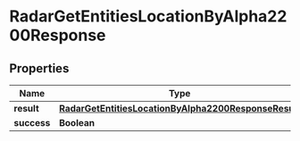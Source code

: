 

# RadarGetEntitiesLocationByAlpha2200Response


## Properties

| Name | Type | Description | Notes |
|------------ | ------------- | ------------- | -------------|
|**result** | [**RadarGetEntitiesLocationByAlpha2200ResponseResult**](RadarGetEntitiesLocationByAlpha2200ResponseResult.md) |  |  |
|**success** | **Boolean** |  |  |



